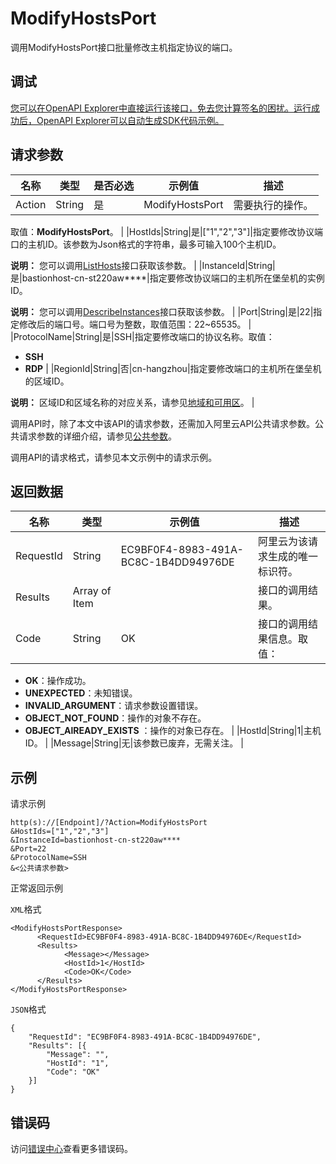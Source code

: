 # ModifyHostsPort

调用ModifyHostsPort接口批量修改主机指定协议的端口。

## 调试

[您可以在OpenAPI Explorer中直接运行该接口，免去您计算签名的困扰。运行成功后，OpenAPI Explorer可以自动生成SDK代码示例。](https://api.aliyun.com/#product=Yundun-bastionhost&api=ModifyHostsPort&type=RPC&version=2019-12-09)

## 请求参数

|名称|类型|是否必选|示例值|描述|
|--|--|----|---|--|
|Action|String|是|ModifyHostsPort|需要执行的操作。

 取值：**ModifyHostsPort**。 |
|HostIds|String|是|\["1","2","3"\]|指定要修改协议端口的主机ID。该参数为Json格式的字符串，最多可输入100个主机ID。

 **说明：** 您可以调用[ListHosts](~~200665~~)接口获取该参数。 |
|InstanceId|String|是|bastionhost-cn-st220aw\*\*\*\*|指定要修改协议端口的主机所在堡垒机的实例ID。

 **说明：** 您可以调用[DescribeInstances](~~153281~~)接口获取该参数。 |
|Port|String|是|22|指定修改后的端口号。端口号为整数，取值范围：22~65535。 |
|ProtocolName|String|是|SSH|指定要修改端口的协议名称。取值：

 -   **SSH**
-   **RDP** |
|RegionId|String|否|cn-hangzhou|指定要修改端口的主机所在堡垒机的区域ID。

 **说明：** 区域ID和区域名称的对应关系，请参见[地域和可用区](~~40654~~)。 |

调用API时，除了本文中该API的请求参数，还需加入阿里云API公共请求参数。公共请求参数的详细介绍，请参见[公共参数](~~148139~~)。

调用API的请求格式，请参见本文示例中的请求示例。

## 返回数据

|名称|类型|示例值|描述|
|--|--|---|--|
|RequestId|String|EC9BF0F4-8983-491A-BC8C-1B4DD94976DE|阿里云为该请求生成的唯一标识符。 |
|Results|Array of Item| |接口的调用结果。 |
|Code|String|OK|接口的调用结果信息。取值：

 -   **OK**：操作成功。
-   **UNEXPECTED**：未知错误。
-   **INVALID\_ARGUMENT**：请求参数设置错误。
-   **OBJECT\_NOT\_FOUND**：操作的对象不存在。
-   **OBJECT\_AlREADY\_EXISTS** ：操作的对象已存在。 |
|HostId|String|1|主机ID。 |
|Message|String|无|该参数已废弃，无需关注。 |

## 示例

请求示例

```
http(s)://[Endpoint]/?Action=ModifyHostsPort
&HostIds=["1","2","3"]
&InstanceId=bastionhost-cn-st220aw****
&Port=22
&ProtocolName=SSH
&<公共请求参数>
```

正常返回示例

`XML`格式

```
<ModifyHostsPortResponse>
      <RequestId>EC9BF0F4-8983-491A-BC8C-1B4DD94976DE</RequestId>
      <Results>
            <Message></Message>
            <HostId>1</HostId>
            <Code>OK</Code>
      </Results>
</ModifyHostsPortResponse>
```

`JSON`格式

```
{
	"RequestId": "EC9BF0F4-8983-491A-BC8C-1B4DD94976DE",
	"Results": [{
		"Message": "",
		"HostId": "1",
		"Code": "OK"
	}]
}
```

## 错误码

访问[错误中心](https://error-center.aliyun.com/status/product/Yundun-bastionhost)查看更多错误码。

